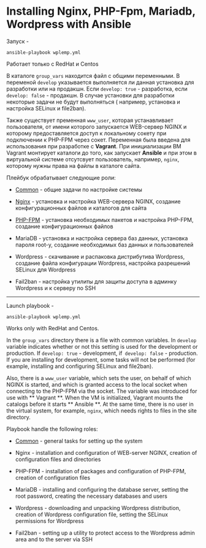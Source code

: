 
# Installing Nginx, PHP-Fpm, Mariadb, Wordpress with Ansible

Запуск  - 

```
ansible-playbook wplemp.yml
``` 

Работает только с RedHat и Centos

В каталоге `group_vars` находится файл с общими переменными.
В переменой `develop` указывается выполняется ли данная установка для разработки или на продакшн.
Если `develop: true` - разработка, если `develop: false` - продакшн.
В случае установки для разработки некоторые задачи не будут выполняться ( например, установка
и настройка SELinux и file2ban).

Также существует пременная `www_user`, которая устанавливает пользователя, от имени которого запускается
WEB-сервер NGINX и которому предоставляется доступ к локальному сокету при подключении к PHP-FPM 
через сокет. Переменная была введена для использования при разработке с **Vagrant**. При инициализации ВМ Vagrant 
монтирует каталоги до того, как запускает **Ansible** и при этом в виртуальной системе отсутсвует пользователь, 
например, `nginx`, которому нужны права на файлы в каталоге сайта.


Плейбук обрабатывает следующие роли:

- [Common](ansible/roles/common/README.md) - общие задачи по настройке системы

- [Nginx](ansible/roles/nginx/README.md) - установка и настройка WEB-сервера NGINX, создание конфигурационных файлов и каталогов для сайта

- [PHP-FPM](ansible/roles/php-fpm/README.md)  - установка необходимых пакетов и настройка PHP-FPM, создание конфигурационных файлов

- MariaDB - установка и настройка сервера баз данных, установка пароля root-у, создание необходимых баз данных 
и  пользователей

- Wordpress - скачивание и распаковка дистрибутива Wordpress, создание файла конфигурации Wordpress, 
настройка разрешений SELinux для Wordpress

- Fail2ban - настройка утилиты для защиты доступа в админку Wordpress и к серверу по SSH
 


---


Launch playbook - 

```
ansible-playbook wplemp.yml
``` 

Works only with RedHat and Centos.

In the `group_vars` directory there is a file with common variables.
In `develop` variable indicates whether or not this setting is used for the development or production.
If `develop: true` - development, if` develop: false` - production.
If you are installing for development, some tasks will not be performed (for example, installing 
and configuring SELinux and file2ban).

Also, there is a `www_user` variable, which sets the user, on behalf of which NGINX is started, 
and which is granted access to the local socket when connecting to the PHP-FPM via the socket.
The variable was introduced for use with ** Vagrant **. 
When the VM is initialized, Vagrant mounts the catalogs before it starts ** Ansible **.
At the same time, there is no user in the virtual system, for example, `nginx`, 
which needs rights to files in the site directory.

Playbook handle the following roles:

- [Common](ansible/roles/common/README.md) - general tasks for setting up the system

- Nginx - installation and configuration of WEB-server NGINX, creation of configuration files and directories

- PHP-FPM - installation of packages and configuration of PHP-FPM, creation of configuration files

- MariaDB - installing and configuring the database server, setting the root password, 
creating the necessary databases and users

- Wordpress - downloading and unpacking Wordpress distribution, creation of Wordpress configuration file, setting 
the SELinux permissions for Wordpress

- Fail2ban - setting up a utility to protect access to the Wordpress admin area and to the server via SSH




